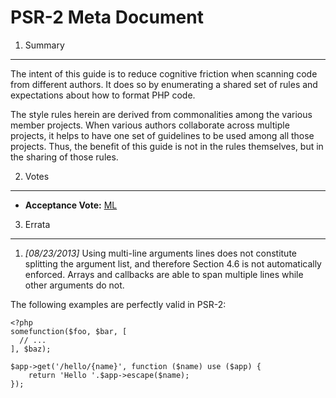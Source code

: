 PSR-2 Meta Document
===================

1. Summary
----------

The intent of this guide is to reduce cognitive friction when scanning code from different authors. It does so by enumerating a shared set of rules and expectations about how to format PHP code.

The style rules herein are derived from commonalities among the various member projects. When various authors collaborate across multiple projects, it helps to have one set of guidelines to be used among all those projects. Thus, the benefit of this guide is not in the rules themselves, but in the sharing of those rules.


2. Votes
--------

- **Acceptance Vote:** [ML](https://groups.google.com/d/msg/php-fig/c-QVvnZdMQ0/TdDMdzKFpdIJ)


3. Errata
---------

1. _[08/23/2013]_ Using multi-line arguments lines does not constitute splitting the argument list, and therefore Section 4.6 is not automatically enforced. Arrays and callbacks are able to span multiple lines while other arguments do not. 

The following examples are perfectly valid in PSR-2:

    <?php
    somefunction($foo, $bar, [
      // ...
    ], $baz);

    $app->get('/hello/{name}', function ($name) use ($app) { 
        return 'Hello '.$app->escape($name); 
    }); 
